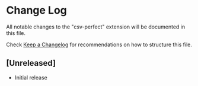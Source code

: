 # Change Log

All notable changes to the "csv-perfect" extension will be documented in this file.

Check [Keep a Changelog](http://keepachangelog.com/) for recommendations on how to structure this file.

## [Unreleased]

- Initial release